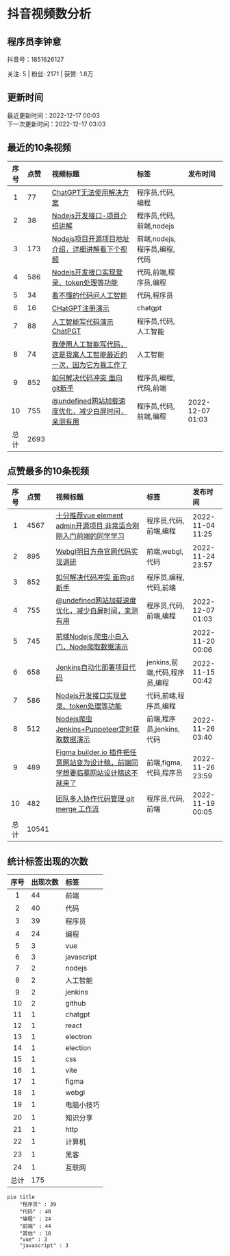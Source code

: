 # 抖音视频数分析

## 程序员李钟意

<p>抖音号：1851626127</p><p>关注: 5&nbsp;|&nbsp;粉丝: 2171&nbsp;|&nbsp;获赞: 1.8万</p>

## 更新时间

最近更新时间：2022-12-17 00:03<br/>下一次更新时间：2022-12-17 03:03

## 最近的10条视频

|序号|点赞|视频标题|标签|发布时间|
|:--:|:--|:--|:--|:--|
|1|77|[ChatGPT无法使用解决方案   ](https://douyin.com/video/7177185636024192311)|程序员,代码,编程||
|2|38|[Nodejs开发接口-项目介绍讲解    ](https://douyin.com/video/7176708578290568504)|程序员,代码,前端,nodejs||
|3|173|[Nodejs项目开源项目地址介绍，详细讲解看下个视频     ](https://douyin.com/video/7176694376431619362)|前端,nodejs,程序员,编程,代码||
|4|586|[Nodejs开发接口实现登录、token处理等功能   ](https://douyin.com/video/7176006790801263909)|代码,前端,程序员,编程||
|5|34|[看不懂的代码问人工智能   ](https://douyin.com/video/7175587082931375416)|代码,程序员||
|6|16|[CHatGPT注册演示 ](https://douyin.com/video/7175188016636431674)|chatgpt||
|7|88|[人工智能写代码演示 ChatPGT     ](https://douyin.com/video/7174878488145530173)|程序员,代码,人工智能||
|8|74|[我使用人工智能写代码，这是我离人工智能最近的一次，因为它为我工作了 ](https://douyin.com/video/7174870339669724473)|人工智能||
|9|852|[如何解决代码冲突 面向git新手      ](https://douyin.com/video/7174506373294640392)|程序员,编程,代码,前端||
|10|755|[@undefined网站加载速度优化，减少白屏时间，亲测有用   ](https://douyin.com/video/7174082267281624351)|程序员,代码,前端,编程|2022-12-07 01:03|
|总计|2693|||

## 点赞最多的10条视频

|序号|点赞|视频标题|标签|发布时间|
|:--:|:--|:--|:--|:--|
|1|4567|[十分推荐vue element admin开源项目 非常适合刚刚入门前端的同学学习   ](https://douyin.com/video/7161996754227907873)|程序员,代码,前端,编程|2022-11-04 11:25|
|2|895|[Webgl明日方舟官网代码实现调研     ](https://douyin.com/video/7169612171553361183)|前端,webgl,代码|2022-11-24 23:57|
|3|852|[如何解决代码冲突 面向git新手      ](https://douyin.com/video/7174506373294640392)|程序员,编程,代码,前端||
|4|755|[@undefined网站加载速度优化，减少白屏时间，亲测有用   ](https://douyin.com/video/7174082267281624351)|程序员,代码,前端,编程|2022-12-07 01:03|
|5|745|[前端Nodejs 爬虫小白入门，Node爬取数据演示](https://douyin.com/video/7167758991055998222)||2022-11-20 00:06|
|6|658|[Jenkins自动化部署项目代码          ](https://douyin.com/video/7165912754023419172)|jenkins,前端,代码,程序员,编程|2022-11-15 00:42|
|7|586|[Nodejs开发接口实现登录、token处理等功能   ](https://douyin.com/video/7176006790801263909)|代码,前端,程序员,编程||
|8|512|[Nodejs爬虫 Jenkins+Puppeteer定时获取数据演示    ](https://douyin.com/video/7170040411379993887)|前端,程序员,jenkins,代码|2022-11-26 03:40|
|9|489|[Figma builder.io 插件把任意网站变为设计稿，前端同学想要临摹网站设计稿这不就来了    ](https://douyin.com/video/7170354855603621150)|前端,figma,代码,程序员|2022-11-26 23:59|
|10|482|[团队多人协作代码管理 git merge 工作流     ](https://douyin.com/video/7167047701987708173)|程序员,代码,前端|2022-11-19 00:05|
|总计|10541|||

## 统计标签出现的次数

|序号|出现次数|标签|
|:--:|:--|:--|
|1|44|前端|
|2|40|代码|
|3|39|程序员|
|4|24|编程|
|5|3|vue|
|6|3|javascript|
|7|2|nodejs|
|8|2|人工智能|
|9|2|jenkins|
|10|2|github|
|11|1|chatgpt|
|12|1|react|
|13|1|electron|
|14|1|election|
|15|1|css|
|16|1|vite|
|17|1|figma|
|18|1|webgl|
|19|1|电脑小技巧|
|20|1|知识分享|
|21|1|http|
|22|1|计算机|
|23|1|黑客|
|24|1|互联网|
|总计|175||

```Mermaid
pie title 
    "程序员" : 39
    "代码" : 40
    "编程" : 24
    "前端" : 44
    "其他" : 18
    "vue" : 3
    "javascript" : 3
```

